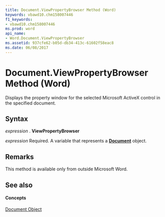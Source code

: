 ```yaml
---
title: Document.ViewPropertyBrowser Method (Word)
keywords: vbawd10.chm158007446
f1_keywords:
- vbawd10.chm158007446
ms.prod: word
api_name:
- Word.Document.ViewPropertyBrowser
ms.assetid: 937cfe62-b05d-db34-413c-61602f58eac8
ms.date: 06/08/2017
---
```



# Document.ViewPropertyBrowser Method (Word)

Displays the property window for the selected Microsoft ActiveX control in the specified document.


## Syntax

 _expression_ . **ViewPropertyBrowser**

 _expression_ Required. A variable that represents a **[Document](Word.Document.md)** object.


## Remarks

This method is available only from outside Microsoft Word.


## See also


#### Concepts


[Document Object](Word.Document.md)


